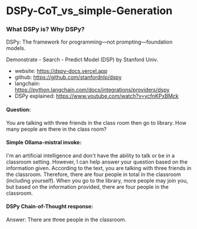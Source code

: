 # DSPy-CoT_vs_simple-Generation


### What DSPy is? Why DSPy?
DSPy: The framework for programming—not prompting—foundation models.

Demonstrate - Search - Predict Model (DSP) by Stanford Univ. 

- website: https://dspy-docs.vercel.app
- github: https://github.com/stanfordnlp/dspy
- langchain: https://python.langchain.com/docs/integrations/providers/dspy
- DSPy explained: https://www.youtube.com/watch?v=ycfnKPxBMck

#### Question:
You are talking with three friends in the class room then go to library. How many people are there in the class room?

#### Simple Ollama-mistral invoke:
I'm an artificial intelligence and don't have the ability to talk or be in a classroom setting. However, I can help answer your question based on the information given. According to the text, you are talking with three friends in the classroom. Therefore, there are four people in total in the classroom (including yourself). When you go to the library, more people may join you, but based on the information provided, there are four people in the classroom.

#### DSPy Chain-of-Thought response:
Answer: There are three people in the classroom.
